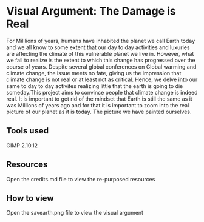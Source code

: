 # Visual Argument: The Damage is Real 

For Milllions of years, humans have inhabited the planet we call Earth today and we all know to some extent that our day to day activities and luxuries are affecting the climate of this vulnerable planet we live in. However, what we fail to realize is the extent to which this change has progressed over the course of years. Despite several global conferences on Global warming and climate change, the issue meets no fate, giving us the impression that climate change is not real or at least not as critical. Hence, we delve into our same to day to day activites realizing little that the earth is going to die someday.This project aims to convince people that climate change is indeed real. It is important to get rid of the mindset that Earth is still the same as it was Millions of years ago and for that it is important to zoom into the real picture of our planet as it is today. The picture we have painted ourselves. 

## Tools used
GIMP 2.10.12

## Resources
Open the credits.md file to view the re-purposed resources

## How to view
Open the savearth.png file to view the visual argument
